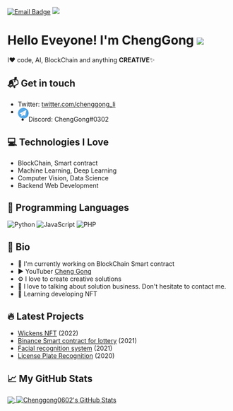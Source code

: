 [![Email Badge](https://img.shields.io/badge/-chenggong.ai.ml@gmail.com-c14438?style=flat-square&logo=Gmail&logoColor=white&link=mailto:chenggong.ai.ml@gmail.com)](mailto:chenggong.ai.ml@gmail.com)
![](https://komarev.com/ghpvc/?username=chenggong0602)

# Hello Eveyone! I'm ChengGong <img src="https://media.giphy.com/media/hvRJCLFzcasrR4ia7z/giphy.gif" width="25px">
I❤️ code, AI, BlockChain and anything **CREATIVE**✨
## 📬 Get in touch

- Twitter: [twitter.com/chenggong_li][2]
- <a href="https://t.me/ai2022meta/"><img align="left" src="https://raw.githubusercontent.com/black-wyvern-dev/black-wyvern-dev/main/images/telegram.svg" alt="Alex | Telegram" width="24px"/></a>
- Discord: ChengGong#0302


## 💻 Technologies I Love

- BlockChain, Smart contract
- Machine Learning, Deep Learning
- Computer Vision, Data Science
- Backend Web Development



## 📕 Programming Languages

<img alt="Python" src="https://img.shields.io/badge/python%20-%2314354C.svg?&style=for-the-badge&logo=python&logoColor=white"/> <img alt="JavaScript" src="https://img.shields.io/badge/javascript%20-%23323330.svg?&style=for-the-badge&logo=javascript&logoColor=%23F7DF1E"/> <img alt="PHP" src="https://img.shields.io/badge/php-%23777BB4.svg?&style=for-the-badge&logo=php&logoColor=white"/>


## 📘 Bio

- 🏢 I'm currently working on BlockChain Smart contract 
- ▶ YouTuber [Cheng Gong](https://www.youtube.com/channel/UC39BTjruHVeb_dakcdis-0w/featured)
- ⚙️ I love to create creative solutions
- 💬 I love to talking about solution business. Don't hesitate to contact me.
- 🌱 Learning developing NFT 


## 🔥 Latest Projects
- [Wickens NFT](https://www.wickensnft.net) (2022)
- [Binance Smart contract for lottery](https://lottery-chenggong.netlify.app) (2021)
- [Facial recognition system](https://www.youtube.com/watch?v=TJNiJ28UbHI) (2021)
- [License Plate Recognition](https://www.youtube.com/watch?v=aCMP8waolR8) (2020)


## &#x1f4c8; My GitHub Stats

<a href="https://github.com/chenggong0602/chenggong0602">
  <img align="center" src="https://github-readme-stats.vercel.app/api/top-langs/?username=chenggong0602&hide=,objective-c&title_color=ffffff&text_color=c9cacc&icon_color=2bbc8a&bg_color=1d1f21" />
</a>

<a href="https://github.com/chenggong0602">
  <img align="center" src="https://github-readme-stats.vercel.app/api?username=ChengGong0602&theme=react&show_icons=true&line_height=27&count_private=true&hide=contribs,prs&cache_seconds=1&text_color=c9cacc&icon_color=2bbc8a&bg_color=1d1f21" alt="Chenggong0602's GitHub Stats" />
</a>

[1]: https://www.linkedin.com/in/chenggong-li-5331501aa
[2]: https://twitter.com/chenggong_li
